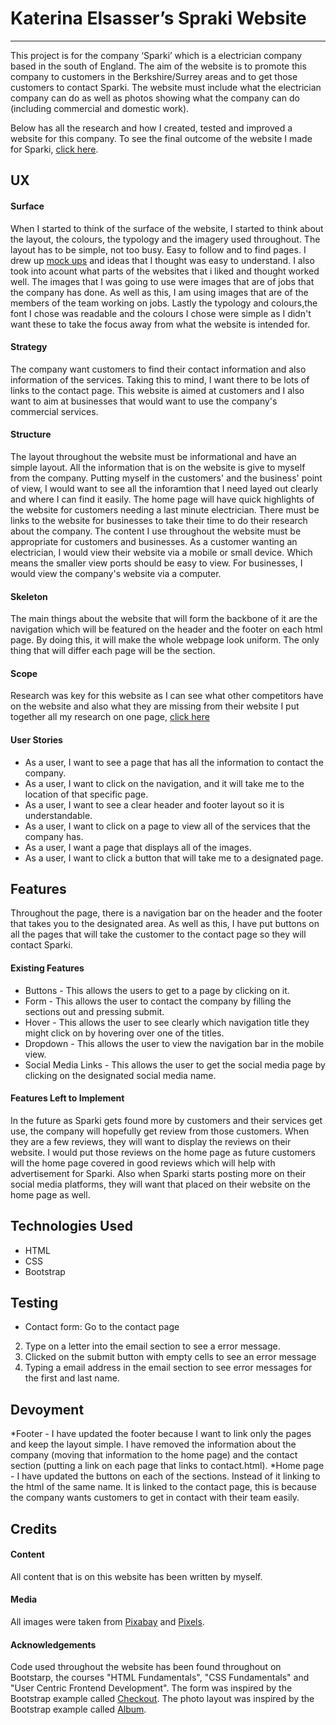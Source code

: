 # Katerina Elsasser’s Spraki Website
-----
This project is for the company ‘Sparki’ which is a electrician company based 
in the south of England. The aim of the website is to promote this company to 
customers in the Berkshire/Surrey areas and to get those customers to contact 
Sparki. The website must include what the electrician company can do as well as 
photos showing what the company can do (including commercial and domestic work).

Below has all the research and how I created, tested and improved a website for 
this company. To see the final outcome of the website I made for Sparki, [click here](https://sparki-website-katerinaelsasser21.c9users.io/index.html).

## UX

#### Surface
When I started to think of the surface of the website, I started to think about
the layout, the colours, the typology and the imagery used throughout. The 
layout has to be simple, not too busy. Easy to follow and to find pages. I drew 
up [mock ups](https://sparki-website-katerinaelsasser21.c9users.io/mock-up.html) 
and ideas that I thought was easy to understand. I also took into acount what 
parts of the websites that i liked and thought worked well. The images that I 
was going to use were images that are of jobs that the company has done. As 
well as this, I am using images that are of the members of the team working on 
jobs. Lastly the typology and colours,the font I chose was readable and the 
colours I chose were simple as I didn't want these to take the focus away from 
what the website is intended for.
#### Strategy
The company want customers to find their contact information and also information
of the services. Taking this to mind, I want there to be lots of links to the 
contact page. This website is aimed at customers and I also
want to aim at businesses that would want to use the company's commercial services.
#### Structure
The layout throughout the website must be informational and have an simple 
layout. All the information that is on the website is give to myself from the 
company. Putting myself in the customers' and the business' point of view, I 
would want to see all the inforamtion that I need layed out clearly and where I 
can find it easily. The home page will have quick highlights of the website for 
customers needing a last minute electrician. There must be links to the website
for businesses to take their time to do their research about the company.
The content I use throughout the website must be appropriate for customers and 
businesses. As a customer wanting an electrician, I would view their website 
via a mobile or small device. Which means the smaller view ports should be easy
to view. For businesses, I would view the company's website via a computer.
#### Skeleton
The main things about the website that will form the backbone of it are the
navigation which will be featured on the header and the footer on each html page.
By doing this, it will make the whole webpage look uniform. The only thing that 
will differ each page will be the section.
#### Scope
Research was key for this website as I can see what other competitors have on the
website and also what they are missing from their website
I put together all my research on one page, [click here](https://sparki-website-katerinaelsasser21.c9users.io/research.html)

#### User Stories
* As a user, I want to see a page that has all the information to contact the company.
* As a user, I want to click on the navigation, and it will take me to the location
of that specific page.
* As a user, I want to see a clear header and footer layout so it is understandable.
* As a user, I want to click on a page to view all of the services that the company has.
* As a user, I want a page that displays all of the images.
* As a user, I want to click a button that will take me to a designated page.

## Features
Throughout the page, there is a navigation bar on the header and the footer that
takes you to the designated area. As well as this, I have put buttons on all the 
pages that will take the customer to the contact page so they will contact Sparki.

#### Existing Features
* Buttons - This allows the users to get to a page by clicking on it.
* Form - This allows the user to contact the company by filling the sections out
and pressing submit.
* Hover - This allows the user to see clearly which navigation title they might 
click on by hovering over one of the titles.
* Dropdown - This allows the user to view the navigation bar in the mobile view.
* Social Media Links - This allows the user to get the social media page by clicking
on the designated social media name.

#### Features Left to Implement
In the future as Sparki gets found more by customers and their services get use,
the company will hopefully get review from those customers. When they are a
few reviews, they will want to display the reviews on their website. I would put
those reviews on the home page as future customers will the home page covered in
good reviews which will help with advertisement for Sparki. 
Also when Sparki starts posting more on their social media platforms, they will
want that placed on their website on the home page as well.

## Technologies Used
* HTML
* CSS
* Bootstrap


## Testing
* Contact form:
Go to the contact page
2. Type on a letter into the email section to see a error message.
3. Clicked on the submit button with empty cells to see an error message
4. Typing a email address in the email section to see error messages for the first and last name.

## Devoyment
*Footer - I have updated the footer because I want to link only the pages and 
keep the layout simple. I have removed the information about the company (moving
that information to the home page) and the contact section (putting a link on 
each page that links to contact.html).
*Home page - I have updated the buttons on each of the sections. Instead of it
linking to the html of the same name. It is linked to the contact page, this is
because the company wants customers to get in contact with their team easily.

## Credits

#### Content
All content that is on this website has been written by myself.
#### Media
All images were taken from [Pixabay](https://pixabay.com/) and [Pixels](https://www.pexels.com).
#### Acknowledgements
Code used throughout the website has been found throughout on Bootstarp, the courses
"HTML Fundamentals", "CSS Fundamentals" and "User Centric Frontend Development".
The form was inspired by the Bootstrap example called [Checkout](https://getbootstrap.com/docs/4.3/examples/checkout/).
The photo layout was inspired by the Bootstrap example called [Album](https://getbootstrap.com/docs/4.3/examples/album/).